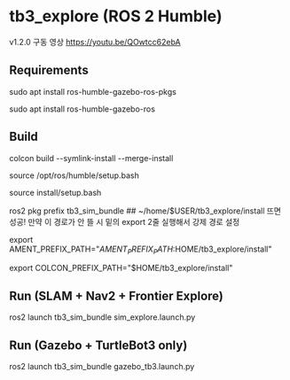# tb3_explore (ROS 2 Humble)
v1.2.0 구동 영상
https://youtu.be/QOwtcc62ebA

## Requirements
sudo apt install ros-humble-gazebo-ros-pkgs

sudo apt install ros-humble-gazebo-ros

## Build
colcon build --symlink-install --merge-install

source /opt/ros/humble/setup.bash

source install/setup.bash

ros2 pkg prefix tb3_sim_bundle ## ~/home/$USER/tb3_explore/install 뜨면 성공! 만약 이 경로가 안 뜰 시 밑의 export 2줄 실행해서 강제 경로 설정


export AMENT_PREFIX_PATH="$AMENT_PREFIX_PATH:$HOME/tb3_explore/install"

export COLCON_PREFIX_PATH="$HOME/tb3_explore/install"



## Run (SLAM + Nav2 + Frontier Explore)
ros2 launch tb3_sim_bundle sim_explore.launch.py

## Run (Gazebo + TurtleBot3 only)
ros2 launch tb3_sim_bundle gazebo_tb3.launch.py
